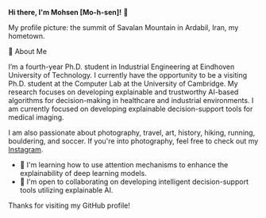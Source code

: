 **Hi there, I'm Mohsen [Mo-h-sen]!** 👋

My profile picture: the summit of Savalan Mountain in Ardabil, Iran, my hometown.

🌟 About Me

I’m a fourth-year Ph.D. student in Industrial Engineering at Eindhoven University of Technology. I currently have the opportunity to be a visiting Ph.D. student at the Computer Lab at the University of Cambridge.
My research focuses on developing explainable and trustworthy AI-based algorithms for decision-making in healthcare and industrial environments. I am currently focused on developing explainable decision-support tools for medical imaging.

I am also passionate about photography, travel, art, history, hiking, running, bouldering, and soccer. If you're into photography, feel free to check out my [Instagram](https://www.instagram.com/eyewitness_23).

* 🧠 I'm learning how to use attention mechanisms to enhance the explainability of deep learning models.
* 🤝 I'm open to collaborating on developing intelligent decision-support tools utilizing explainable AI.

Thanks for visiting my GitHub profile!
